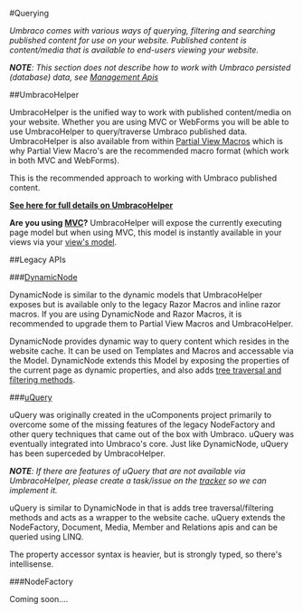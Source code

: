 #Querying

_Umbraco comes with various ways of querying, filtering and searching published content for use on your website. Published content is content/media that is available to end-users viewing your website._

***NOTE**: This section does not describe how to work with Umbraco persisted (database) data, see [Management Apis](../Management-v6/index.md)* 

##UmbracoHelper

UmbracoHelper is the unified way to work with published content/media on your website. Whether you are using MVC or WebForms you will be able to use UmbracoHelper to query/traverse Umbraco published data. UmbracoHelper is also available from within [Partial View Macros](../Templating/Macros/Partial-View-Macros/index.md) which is why Partial View Macro's are the recommended macro format (which work in both MVC and WebForms).  

This is the recommended approach to working with Umbraco published content. 

**[See here for full details on UmbracoHelper](UmbracoHelper/index.md)**

**Are you using [MVC](../Templating/Mvc/index.md)?** UmbracoHelper will expose the currently executing page model but when using MVC, this model is instantly available in your views via your [view's model](../Templating/Mvc/views/index.md).

##Legacy APIs

###[DynamicNode](DynamicNode/index.md)

DynamicNode is similar to the dynamic models that UmbracoHelper exposes but is available only to the legacy Razor Macros and inline razor macros. If you are using DynamicNode and Razor Macros, it is recommended to upgrade them to Partial View Macros and UmbracoHelper. 

DynamicNode provides dynamic way to query content which resides in the website cache. It can be used on Templates and Macros and accessable via the Model. DynamicNode extends this Model by exposing the properties of the current page as dynamic properties, and also adds [tree traversal and filtering methods](http://our.umbraco.org/projects/developer-tools/razor-dynamicnode-cheat-sheet).

###[uQuery](uQuery/index.md)

uQuery was originally created in the uComponents project primarily to overcome some of the missing features of the legacy NodeFactory and other query techniques that came out of the box with Umbraco. uQuery was eventually integrated into Umbraco's core. Just like DynamicNode, uQuery has been superceded by UmbracoHelper. 

_**NOTE**: If there are features of uQuery that are not available via UmbracoHelper, please create a task/issue on the [tracker](http://issues.umbraco.org/) so we can implement it._

uQuery is similar to DynamicNode in that is adds tree traversal/filtering methods and acts as a wrapper to the website cache. uQuery extends the NodeFactory, Document, Media, Member and Relations apis and can be queried using LINQ.

The property accessor syntax is heavier, but is strongly typed, so there's intellisense.

###NodeFactory

Coming soon....